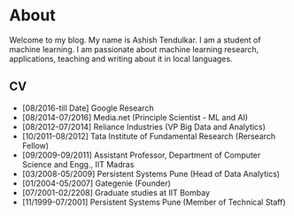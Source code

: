 # About

Welcome to my blog.  My name is Ashish Tendulkar.  I am a student of machine learning.  I am passionate about machine learning research, applications, teaching and writing about it in local languages.

## CV
* [08/2016-till Date] Google Research
* [08/2014-07/2016] Media.net (Principle Scientist - ML and AI)
* [08/2012-07/2014] Reliance Industries (VP Big Data and Analytics)
* [10/2011-08/2012] Tata Institute of Fundamental Research (Rersearch Fellow)
* [09/2009-09/2011] Assistant Professor, Department of Computer Science and Engg., IIT Madras
* [03/2008-05/2009] Persistent Systems Pune (Head of Data Analytics)
* [01/2004-05/2007] Gategenie (Founder)
* [07/2001-02/2208] Graduate studies at IIT Bombay
* [11/1999-07/2001] Persistent Systems Pune (Member of Technical Staff) 
